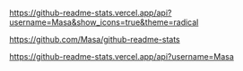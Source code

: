https://github-readme-stats.vercel.app/api?username=Masa&show_icons=true&theme=radical 

https://github.com/Masa/github-readme-stats

https://github-readme-stats.vercel.app/api?username=Masa
